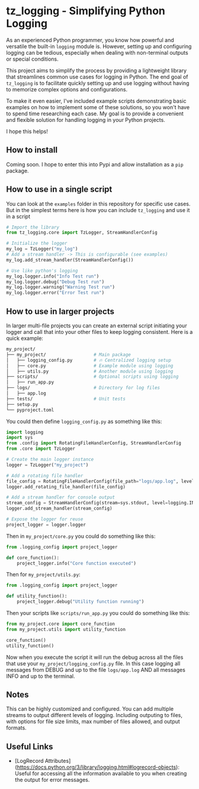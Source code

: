 # tz_logging - Simplifying Python Logging

As an experienced Python programmer, you know how powerful and versatile the built-in `logging` module is. However, setting up and configuring logging can be tedious, especially when dealing with non-terminal outputs or special conditions.

This project aims to simplify the process by providing a lightweight library that streamlines common use cases for logging in Python. The end goal of `tz_logging` is to facilitate quickly setting up and use logging without having to memorize complex options and configurations.

To make it even easier, I've included example scripts demonstrating basic examples on how to implement some of these solutions, so you won't have to spend time researching each case. My goal is to provide a convenient and flexible solution for handling logging in your Python projects.

I hope this helps!

## How to install

Coming soon. I hope to enter this into Pypi and allow installation as a `pip` package.

## How to use in a single script

You can look at the `examples` folder in this repository for specific use cases. But in the simplest terms here is how you can include `tz_logging` and use it in a script

```python
# Import the library
from tz_logging.core import TzLogger, StreamHandlerConfig

# Initialize the logger
my_log = TzLogger("my_log")
# Add a stream handler -> This is configurable (see examples)
my_log.add_stream_handler(StreamHandlerConfig())

# Use like python's logging 
my_log.logger.info("Info Test run")
my_log.logger.debug("Debug Test run")
my_log.logger.warning("Warning Test run")
my_log.logger.error("Error Test run")
```

## How to use in larger projects

In larger multi-file projects you can create an external script initiating your logger and call that into your other files to keep logging consistent. Here is a quick example:

```bash
my_project/
├── my_project/                  # Main package
│   ├── logging_config.py        # 🔥 Centralized logging setup
│   ├── core.py                  # Example module using logging
│   ├── utils.py                 # Another module using logging
├── scripts/                     # Optional scripts using logging
│   ├── run_app.py
├── logs/                        # Directory for log files
│   ├── app.log
├── tests/                       # Unit tests
├── setup.py
└── pyproject.toml
```

You could then define `logging_config.py` as something like this:

```python  
import logging
import sys
from .config import RotatingFileHandlerConfig, StreamHandlerConfig
from .core import TzLogger 

# Create the main logger instance
logger = TzLogger("my_project")

# Add a rotating file handler
file_config = RotatingFileHandlerConfig(file_path="logs/app.log", level=logging.DEBUG)
logger.add_rotating_file_handler(file_config)

# Add a stream handler for console output
stream_config = StreamHandlerConfig(stream=sys.stdout, level=logging.INFO)
logger.add_stream_handler(stream_config)

# Expose the logger for reuse
project_logger = logger.logger
```
Then in `my_project/core.py` you could do something like this:

```python
from .logging_config import project_logger

def core_function():
    project_logger.info("Core function executed")
```

Then for `my_project/utils.py`:

```python
from .logging_config import project_logger

def utility_function():
    project_logger.debug("Utility function running")
```

Then your scripts like `scripts/run_app.py` you could do something like this:

```python
from my_project.core import core_function
from my_project.utils import utility_function

core_function()
utility_function()
```

Now when you execute the script it will run the debug across all the files that use your `my_project/logging_config.py` file. In this case logging all messages from DEBUG and up to the file `logs/app.log` AND all messages INFO and up to the terminal.

## Notes

This can be highly customized and configured. You can add multiple streams to output different levels of logging. Including outputing to files, with options for file size limits, max number of files allowed, and output formats.

## Useful Links

* [LogRecord Attributes] (https://docs.python.org/3/library/logging.html#logrecord-objects): Useful for accessing all the information available to you when creating the output for error messages.